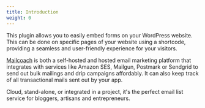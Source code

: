 ```yaml
---
title: Introduction
weight: 0
---
```


This plugin allows you to easily embed forms on your WordPress website.
This can be done on specific pages of your website using a shortcode, providing a seamless and user-friendly experience for your visitors.

[Mailcoach](https://mailcoach.app) is both a self-hosted and hosted email marketing platform that integrates with services like Amazon SES, Mailgun, Postmark or Sendgrid to send out bulk mailings and drip campaigns affordably. It can also keep track of all transactional mails sent out by your app.

Cloud, stand-alone, or integrated in a project, it's the perfect email list service for bloggers, artisans and entrepreneurs.
